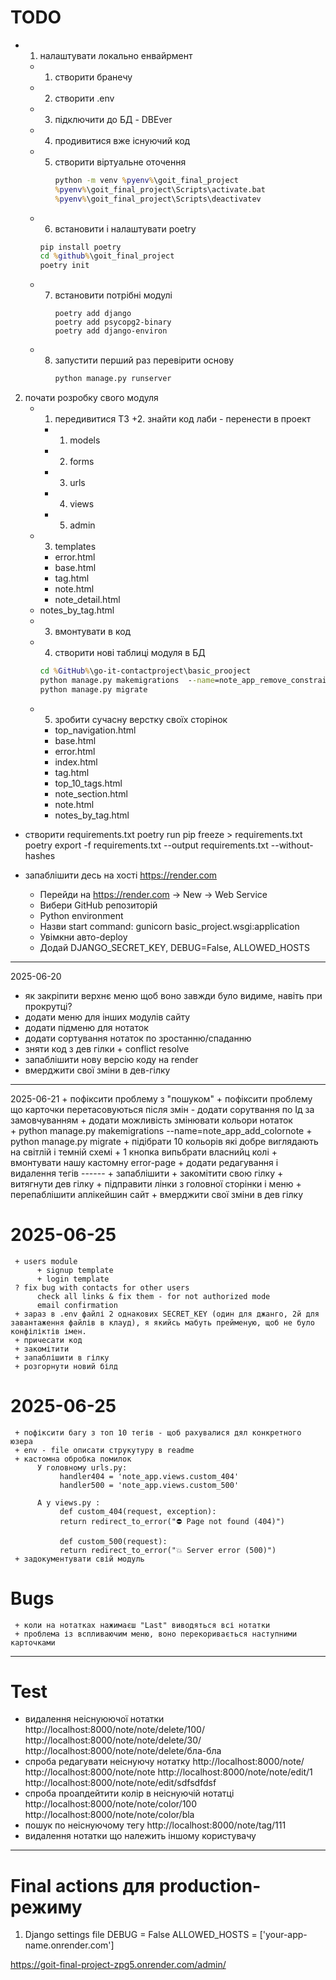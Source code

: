 # TODO
+ 1. налаштувати локально енвайрмент
   + 1. створити бранечу
   + 2. створити .env
   + 3. підключити до БД - DBEver
   + 4. продивитися вже існуючий код
   + 5. створити віртуальне оточення      
        ```cmd
        python -m venv %pyenv%\goit_final_project
        %pyenv%\goit_final_project\Scripts\activate.bat
        %pyenv%\goit_final_project\Scripts\deactivatev
        ```
    + 6. встановити і налаштувати poetry
        ```cmd
        pip install poetry
        cd %github%\goit_final_project
        poetry init
        ```
   + 7. встановити потрібні модулі
        ```
        poetry add django
        poetry add psycopg2-binary
        poetry add django-environ
        ```
   + 8. запустити перший раз перевірити основу
        ```cmd
        python manage.py runserver
        ```
2. почати розробку свого модуля
   + 1. передивитися ТЗ
   +2. знайти код лаби - перенести в проект
      + 1. models
      + 2. forms
      + 3. urls
      + 4. views
      + 5. admin
    + 3. templates
        + error.html
        + base.html
        + tag.html
        + note.html
        + note_detail.html
     + notes_by_tag.html
   + 3. вмонтувати в код
   + 4. створити нові таблиці модуля в БД
     ```cmd
     cd %GitHub%\go-it-contactproject\basic_prooject
     python manage.py makemigrations  --name=note_app_remove_constraint
     python manage.py migrate
     ```
   + 5. зробити сучасну верстку своїх сторінок
      + top_navigation.html
      + base.html
      + error.html
      + index.html
      + tag.html
      + top_10_tags.html
      + note_section.html
      + note.html
      + notes_by_tag.html
     
+ створити requirements.txt
     poetry run pip freeze > requirements.txt
     poetry export -f requirements.txt --output requirements.txt --without-hashes

+ запаблішити десь на хості https://render.com
     + Перейди на https://render.com → New → Web Service
     + Вибери GitHub репозиторій
     + Python environment
     + Назви start command:
          gunicorn basic_project.wsgi:application
     + Увімкни авто-deploy
     + Додай DJANGO_SECRET_KEY, DEBUG=False, ALLOWED_HOSTS
-----
2025-06-20
+ як закріпити верхнє меню щоб воно завжди було видиме, навіть при прокрутці?
+ додати меню для інших модулів сайту
+ додати підменю для нотаток
+ додати сортування нотаток по зростанню/спаданню
+ зняти код з дев гілки + conflict resolve
+ запаблішити нову версію коду на render
+ вмерджити свої зміни в дев-гілку
----
2025-06-21
     + пофіксити проблему з "пошуком"
     + пофіксити проблему що карточки перетасовуються після змін - додати сорутвання по Ід за замовчуванням
     + додати можливість змінювати кольори нотаток  
          + python manage.py makemigrations --name=note_app_add_colornote
          + python manage.py migrate
          + підібрати 10 кольорів які добре виглядають на світлій і темній схемі
          + 1 кнопка випьбрати власнийц колі
     + вмонтувати нашу кастомну error-page
     + додати редагування і видалення тегів
     ------
     + запаблішити
          + закомітити свою гілку
          + витягнути дев гілку
          + підправити лінки з головної сторінки і меню
          + перепаблішити аплікейшин сайт
          + вмерджити свої зміни в дев гілку
     
# 2025-06-25
     + users module
          + signup template
          + login template
     ? fix bug with contacts for other users
          check all links & fix them - for not authorized mode
          email confirmation
     + зараз в .env файлі 2 однакових SECRET_KEY (один для джанго, 2й для завантаження файлів в клауд), я якийсь мабуть прейменую, щоб не було конфіліктів імен.
     + причесати код
     + закомітити
     + запаблішити в гілку
     + розгорнути новий білд

# 2025-06-25
     + пофіксити багу з топ 10 тегів - щоб рахувалися дял конкретного юзера
     + env - file описати струкутуру в readme
     + кастомна обробка помилок
          У головному urls.py:
               handler404 = 'note_app.views.custom_404'
               handler500 = 'note_app.views.custom_500'
          
          А у views.py :
               def custom_404(request, exception):
               return redirect_to_error("⛔ Page not found (404)")

               def custom_500(request):
               return redirect_to_error("💥 Server error (500)")
     + задокументувати свій модуль

# Bugs
     + коли на нотатках нажимаєш "Last" виводяться всі нотатки
     + проблема із вспливаючим меню, воно перекоривається наступними карточками
-----------------
# Test
+ видалення неіснуюючої нотатки
     http://localhost:8000/note/note/delete/100/
     http://localhost:8000/note/note/delete/30/
     http://localhost:8000/note/note/delete/бла-бла
+ спроба редагувати неіснуючу нотатку
     http://localhost:8000/note/
     http://localhost:8000/note/note
     http://localhost:8000/note/note/edit/1
     http://localhost:8000/note/note/edit/sdfsdfdsf
+ спроба проапдейтити колір в неіснуючій нотатці
     http://localhost:8000/note/note/color/100
     http://localhost:8000/note/note/color/bla
+ пошук по неіснуючому тегу
     http://localhost:8000/note/tag/111
+ видалення нотатки що належить іншому користувачу
-----------------
# Final actions для production-режиму
1. Django settings file
     DEBUG = False
     ALLOWED_HOSTS = ['your-app-name.onrender.com']


https://goit-final-project-zpg5.onrender.com/admin/